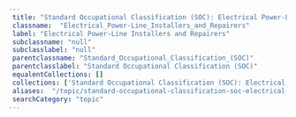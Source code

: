 ```yaml
--- 
 title: "Standard Occupational Classification (SOC): Electrical Power-Line Installers and Repairers" 
 classname:  "Electrical_Power-Line_Installers_and_Repairers" 
 label: "Electrical Power-Line Installers and Repairers" 
 subclassname: "null" 
 subclasslabel: "null" 
 parentclassname: "Standard_Occupational_Classification_(SOC)" 
 parentclasslabel: "Standard Occupational Classification (SOC)" 
 equalentCollections: [] 
 collections: ['Standard Occupational Classification (SOC): Electrical Power-Line Installers and Repairers']
 aliases:  "/topic/standard-occupational-classification-soc-electrical-power-line-installers-and-repairers"  
 searchCategory: "topic" 
---
```

